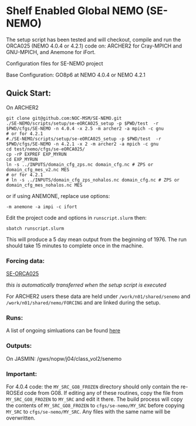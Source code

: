 # Shelf Enabled Global NEMO (SE-NEMO)

The setup script has been tested and will checkout, compile and run the ORCA025 (NEMO 4.0.4 or 4.2.1) code on: ARCHER2 for Cray-MPICH and GNU-MPICH, and Anemone for iFort. 

Configuration files for SE-NEMO project

Base Configuration: GO8p6 at NEMO 4.0.4 or NEMO 4.2.1

## Quick Start:
On ARCHER2
```
git clone git@github.com:NOC-MSM/SE-NEMO.git
./SE-NEMO/scripts/setup/se-eORCA025_setup -p $PWD/test  -r $PWD/cfgs/SE-NEMO -n 4.0.4 -x 2.5 -m archer2 -a mpich -c gnu
# or for 4.2.1
#./SE-NEMO/scripts/setup/se-eORCA025_setup -p $PWD/test  -r $PWD/cfgs/SE-NEMO -n 4.2.1 -x 2 -m archer2 -a mpich -c gnu
cd test/nemo/cfgs/se-eORCA025/
cp -rP EXPREF EXP_MYRUN
cd EXP_MYRUN
ln -s ../INPUTS/domain_cfg_zps.nc domain_cfg.nc # ZPS or domain_cfg_mes_v2.nc MES
# or for 4.2.1
# ln -s ../INPUTS/domain_cfg_zps_nohalos.nc domain_cfg.nc # ZPS or domain_cfg_mes_nohalos.nc MES

```
or if using ANEMONE, replace use options:
```
-m anemone -a impi -c ifort
```
Edit the project code and options in  `runscript.slurm` then:
```
sbatch runscript.slurm
```
This will produce a 5 day mean output from the beginning of 1976. The run should take 15 minutes to complete once in the machine.

### Forcing data:

[SE-ORCA025](https://gws-access.jasmin.ac.uk/public/jmmp/se-eORCA025/)

_this is automatically transferred when the setup script is executed_

For ARCHER2 users these data are held under `/work/n01/shared/senemo` and `/work/n01/shared/nemo/FORCING` and are linked during the setup.

### Runs:

A list of ongoing simluations can be found [here](https://github.com/NOC-MSM/SE-NEMO/blob/master/RUNS.md)

### Outputs:

On JASMIN: /gws/nopw/j04/class_vol2/senemo

### Important:

For 4.0.4 code: the `MY_SRC_GO8_FROZEN` directory should only contain the re-ROSEd code from G08. If editing any of these routines, copy the file from `MY_SRC_GO8_FROZEN` to `MY_SRC` and edit it there. The build process will copy the contents of `MY_SRC_GO8_FROZEN` to `cfgs/se-nemo/MY_SRC` before copying `MY_SRC` to `cfgs/se-nemo/MY_SRC`. Any files with the same name will be overwritten.
